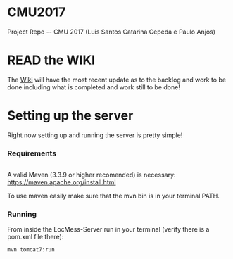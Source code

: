 # CMU2017
Project Repo -- CMU 2017 (Luis Santos Catarina Cepeda e Paulo Anjos)

# READ the WIKI
The [Wiki](https://github.com/luisfsantos/CMU2017/wiki) will have the most recent update as to the backlog and work to be done including what is completed and work still to be done!

# Setting up the server
Right now setting up and running the server is pretty simple!

### Requirements
```
```

A valid Maven (3.3.9 or higher recomended) is necessary: https://maven.apache.org/install.html

To use maven easily make sure that the mvn bin is in your terminal PATH.


### Running
From inside the LocMess-Server run in your terminal (verify there is a pom.xml file there):
```
mvn tomcat7:run
```

